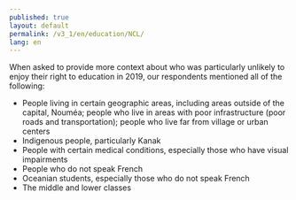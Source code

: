 ```yaml
---
published: true
layout: default
permalink: /v3_1/en/education/NCL/
lang: en
---
```

When asked to provide more context about who was particularly unlikely to enjoy their right to education in 2019, our respondents mentioned all of the following:

-	People living in certain geographic areas, including areas outside of the capital, Nouméa; people who live in areas with poor infrastructure (poor roads and transportation); people who live far from village or urban centers
-	Indigenous people, particularly Kanak
-	People with certain medical conditions, especially those who have visual impairments
-	People who do not speak French
-	Oceanian students, especially those who do not speak French
-	The middle and lower classes